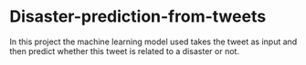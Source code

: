 # Disaster-prediction-from-tweets

In this project the machine learning model used takes the tweet as input and then predict whether this tweet is related to a disaster or not.
